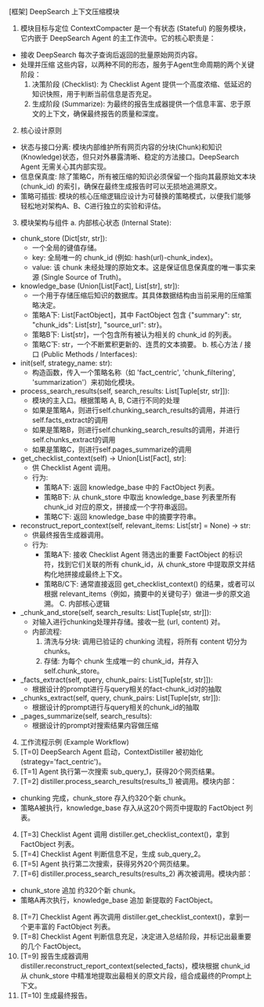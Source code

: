 [框架] DeepSearch 上下文压缩模块 
1. 模块目标与定位
ContextCompacter 是一个有状态 (Stateful) 的服务模块，它内嵌于 DeepSearch Agent 的主工作流中。它的核心职责是：
- 接收 DeepSearch 每次子查询后返回的批量原始网页内容。
- 处理并压缩 这些内容，以两种不同的形态，服务于Agent生命周期的两个关键阶段：
  1. 决策阶段 (Checklist): 为 Checklist Agent 提供一个高度浓缩、低延迟的知识快照，用于判断当前信息是否充足。
  2. 生成阶段 (Summarize): 为最终的报告生成器提供一个信息丰富、忠于原文的上下文，确保最终报告的质量和深度。

2. 核心设计原则
- 状态与接口分离: 模块内部维护所有网页内容的分块(Chunk)和知识(Knowledge)状态，但只对外暴露清晰、稳定的方法接口。DeepSearch Agent 无需关心其内部实现。
- 信息保真度: 除了策略C，所有被压缩的知识必须保留一个指向其最原始文本块 (chunk_id) 的索引，确保在最终生成报告时可以无损地追溯原文。
- 策略可插拔: 模块的核心压缩逻辑应设计为可替换的策略模式，以便我们能够轻松地对架构A、B、C进行独立的实验和评估。

3. 模块架构与组件
a. 内部核心状态 (Internal State):
- chunk_store (Dict[str, str]):
  - 一个全局的键值存储。
  - key: 全局唯一的 chunk_id (例如: hash(url)-chunk_index)。
  - value: 该 chunk 未经处理的原始文本。这是保证信息保真度的唯一事实来源 (Single Source of Truth)。
- knowledge_base (Union[List[Fact], List[str], str]):
  - 一个用于存储压缩后知识的数据库。其具体数据结构由当前采用的压缩策略决定。
  - 策略A下: List[FactObject]，其中 FactObject 包含 {"summary": str, "chunk_ids": List[str], "source_url": str}。
  - 策略B下: List[str]，一个包含所有被认为相关的 chunk_id 的列表。
  - 策略C下: str，一个不断累积更新的、连贯的文本摘要。
b. 核心方法 / 接口 (Public Methods / Interfaces):
- init(self, strategy_name: str):
  - 构造函数，传入一个策略名称（如 'fact_centric', 'chunk_filtering', 'summarization'）来初始化模块。
- process_search_results(self, search_results: List[Tuple[str, str]]):
  - 模块的主入口。根据策略 A, B, C进行不同的处理
  - 如果是策略A，则进行self.chunking_search_results的调用，并进行self.facts_extract的调用
  - 如果是策略B，则进行self.chunking_search_results的调用，并进行self.chunks_extract的调用
  - 如果是策略C，则进行self.pages_summarize的调用
- get_checklist_context(self) -> Union[List[Fact], str]:
  - 供 Checklist Agent 调用。
  - 行为:
    - 策略A下: 返回 knowledge_base 中的 FactObject 列表。
    - 策略B下: 从 chunk_store 中取出 knowledge_base 列表里所有 chunk_id 对应的原文，拼接成一个字符串返回。
    - 策略C下: 返回 knowledge_base 中的摘要字符串。
- reconstruct_report_context(self, relevant_items: List[str] = None) -> str:
  - 供最终报告生成器调用。
  - 行为:
    - 策略A下: 接收 Checklist Agent 筛选出的重要 FactObject 的标识符，找到它们关联的所有 chunk_id，从 chunk_store 中提取原文并结构化地拼接成最终上下文。
    - 策略B/C下: 通常直接返回 get_checklist_context() 的结果，或者可以根据 relevant_items（例如，摘要中的关键句子）做进一步的原文追溯。
C. 内部核心逻辑
- _chunk_and_store(self, search_results: List[Tuple[str, str]]):
  - 对输入进行chunking处理并存储。接收一批 (url, content) 对。
  - 内部流程:
    1. 清洗与分块: 调用已验证的 chunking 流程，将所有 content 切分为 chunks。
    2. 存储: 为每个 chunk 生成唯一的 chunk_id，并存入 self.chunk_store。
- _facts_extract(self, query, chunk_pairs: List[Tuple[str, str]]):
  - 根据设计的prompt进行与query相关的fact-chunk_id对的抽取
- _chunks_extract(self, query, chunk_pairs: List[Tuple[str, str]]):
  - 根据设计的prompt进行与query相关的chunk_id的抽取
- _pages_summarize(self, search_results):
  - 根据设计的prompt对搜索结果内容做压缩

4. 工作流程示例 (Example Workflow)
1. [T=0] DeepSearch Agent 启动，ContextDistiller 被初始化 (strategy='fact_centric')。
2. [T=1] Agent 执行第一次搜索 sub_query_1，获得20个网页结果。
3. [T=2] distiller.process_search_results(results_1) 被调用。模块内部：
  - chunking 完成，chunk_store 存入约320个新 chunk。
  - 策略A被执行，knowledge_base 存入从这20个网页中提取的 FactObject 列表。
4. [T=3] Checklist Agent 调用 distiller.get_checklist_context()，拿到 FactObject 列表。
5. [T=4] Checklist Agent 判断信息不足，生成 sub_query_2。
6. [T=5] Agent 执行第二次搜索，获得另外20个网页结果。
7. [T=6] distiller.process_search_results(results_2) 再次被调用。模块内部：
  - chunk_store 追加 约320个新 chunk。
  - 策略A再次执行，knowledge_base 追加 新提取的 FactObject。
8. [T=7] Checklist Agent 再次调用 distiller.get_checklist_context()，拿到一个更丰富的 FactObject 列表。
9. [T=8] Checklist Agent 判断信息充足，决定进入总结阶段，并标记出最重要的几个 FactObject。
10. [T=9] 报告生成器调用 distiller.reconstruct_report_context(selected_facts)，模块根据 chunk_id 从 chunk_store 中精准地提取出最相关的原文片段，组合成最终的Prompt上下文。
11. [T=10] 生成最终报告。